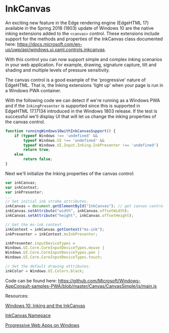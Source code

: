 # InkCanvas

An exciting new feature in the Edge rendering engine (EdgeHTML 17) available in the Spring 2018 (1803) update of Windows 10 are the native inking extensions added to the ``<canvas>`` control. These extensions include support for the methods and properties of the InkCanvas class documented here: https://docs.microsoft.com/en-us/uwp/api/windows.ui.xaml.controls.inkcanvas.

With this control you can now support simple and complex inking scenarios in your web application. For example, drawing, signature capture, tilt and shading and multiple levels of pressure sensitivity. 

The canvas control is a good example of the 'progressive' nature of EdgeHTML. That is, the Inking extensions 'light up' when your page is run in a Windows PWA container.

With the following code we can detect if we're running as a Windows PWA and if the `InkingPresenter` is supported since this is supported in EdgeHTML 17.17134 introduced in the Windows 1803 release. If the test is successful we'll display UI that will let us change the inking properties of the canvas control.

```javascript
function runningWindows10withInkCanvasSupport() {
    if (typeof Windows !== 'undefined' &&
        typeof Windows.UI !== 'undefined' &&
        typeof Windows.UI.Input.Inking.InkPresenter !== 'undefined')
        return true;
    else
        return false;
}
```
Next we'll initialize the Inking properties of the canvas control:

```javascript
var inkCanvas;
var inkContext;
var inkPresenter;
...
// Set initial ink stroke attributes.
inkCanvas = document.getElementById("InkCanvas"); // get canvas control
inkCanvas.setAttribute("width", inkCanvas.offsetWidth);
inkCanvas.setAttribute("height", inkCanvas.offsetHeight);

// Get the ms-ink context
inkContext = inkCanvas.getContext("ms-ink");
inkPresenter = inkContext.msInkPresenter;

inkPresenter.inputDeviceTypes =
Windows.UI.Core.CoreInputDeviceTypes.mouse |
Windows.UI.Core.CoreInputDeviceTypes.pen |
Windows.UI.Core.CoreInputDeviceTypes.touch;

// Set the default drawing attributes.
inkColor = Windows.UI.Colors.black;
```
Code can be found here: https://github.com/Microsoft/Windows-AppConsult-samples-PWA/blob/master/Canvas/CanvasSimple/js/main.js


Resources:

[Windows 10: Inking and the InkCanvas](https://mva.microsoft.com/en-us/training-courses/windows-10-inking-and-the-inkcanvas-14586?l=LRhlWJFsB_5205632527)

[InkCanvas Namepace](https://docs.microsoft.com/en-us/uwp/api/windows.ui.xaml.controls.inkcanvas.
)

[Progressive Web Apps on Windows](https://docs.microsoft.com/en-us/microsoft-edge/progressive-web-apps)
